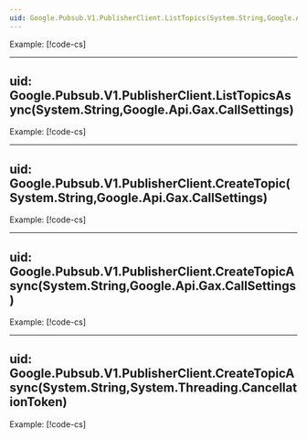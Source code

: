 ```yaml
---
uid: Google.Pubsub.V1.PublisherClient.ListTopics(System.String,Google.Api.Gax.CallSettings)
---
```


Example:
[!code-cs[](../../snippets/Google.Pubsub.V1.Snippets/PublisherClientSnippets.cs#ListTopics)]

---
uid: Google.Pubsub.V1.PublisherClient.ListTopicsAsync(System.String,Google.Api.Gax.CallSettings)
---
Example:
[!code-cs[](../../snippets/Google.Pubsub.V1.Snippets/PublisherClientSnippets.cs#ListTopicsAsync)]

---
uid: Google.Pubsub.V1.PublisherClient.CreateTopic(System.String,Google.Api.Gax.CallSettings)
---
Example:
[!code-cs[](../../snippets/Google.Pubsub.V1.Snippets/PublisherClientSnippets.cs#CreateTopic)]

---
uid: Google.Pubsub.V1.PublisherClient.CreateTopicAsync(System.String,Google.Api.Gax.CallSettings)
---
Example:
[!code-cs[](../../snippets/Google.Pubsub.V1.Snippets/PublisherClientSnippets.cs#CreateTopicAsync)]

---
uid: Google.Pubsub.V1.PublisherClient.CreateTopicAsync(System.String,System.Threading.CancellationToken)
---
Example:
[!code-cs[](../../snippets/Google.Pubsub.V1.Snippets/PublisherClientSnippets.cs#CreateTopicAsync)]
